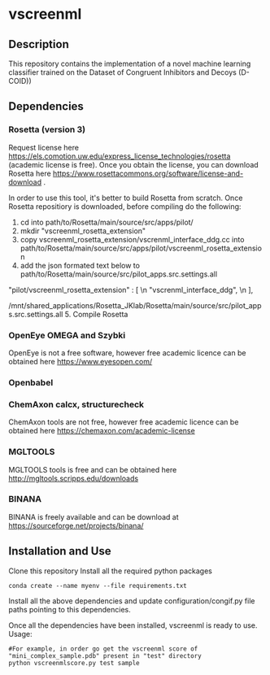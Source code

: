 # vscreenml
## Description
This repository contains the implementation of a novel machine learning classifier trained on the Dataset of Congruent Inhibitors and Decoys (D-COID)) 
## Dependencies
### Rosetta (version 3)
Request license here https://els.comotion.uw.edu/express_license_technologies/rosetta (academic license is free). Once you obtain the license, you can download Rosetta here https://www.rosettacommons.org/software/license-and-download .

In order to use this tool, it's better to build Rosetta from scratch. Once Rosetta repositiory is downloaded, before compiling do the following:
1. cd into path/to/Rosetta/main/source/src/apps/pilot/
2. mkdir "vscreenml_rosetta_extension"
3.  copy vscreenml_rosetta_extension/vscrenml_interface_ddg.cc into path/to/Rosetta/main/source/src/apps/pilot/vscreenml_rosetta_extension
4. add the json formated text below to path/to/Rosetta/main/source/src/pilot_apps.src.settings.all

"pilot/vscreenml_rosetta_extension" : [ \n
                "vscrenml_interface_ddg", \n
        ],
        
/mnt/shared_applications/Rosetta_JKlab/Rosetta/main/source/src/pilot_apps.src.settings.all
5. Compile Rosetta

### OpenEye OMEGA and Szybki
OpenEye is not a free software, however free academic licence can be obtained here https://www.eyesopen.com/
### Openbabel

### ChemAxon calcx, structurecheck
ChemAxon tools are not free, however free academic licence can be obtained here https://chemaxon.com/academic-license
### MGLTOOLS
MGLTOOLS tools is free and can be obtained here http://mgltools.scripps.edu/downloads
### BINANA 
BINANA is freely available and can be download at https://sourceforge.net/projects/binana/


## Installation and Use
Clone this repository
Install all the required python packages
```
conda create --name myenv --file requirements.txt
```
Install all the above dependencies and update configuration/congif.py file paths pointing to this dependencies.

Once all the dependencies have been installed, vscreenml is ready to use.
Usage:
```
#For example, in order go get the vscreenml score of "mini_complex_sample.pdb" present in "test" directory
python vscreenmlscore.py test sample

```
